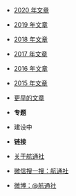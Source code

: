 - [2020 年文章](/2020/index)
- [2019 年文章](/2019/index)
- [2018 年文章](/2018/index)
- [2017 年文章](/2017/index)
- [2016 年文章](/2016/index)
- [2015 年文章](/2015/index)
- [更早的文章](/earlier/index)

- **专题**
- 建设中

- **链接**
- [关于航通社](index)
- [微信搜一搜：航通社](https://mp.weixin.qq.com/mp/qrcode?scene=10000004&__biz=MjM5Mjg1ODIxMQ==&mid=503174856&idx=1&sn=f97dadc8b1ca7cd2344fa2f3e331e8e2)
- [微博：@航通社](https://weibo.com/lifeissohappy)